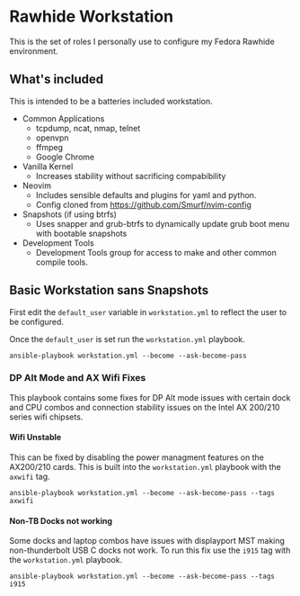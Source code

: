 # Rawhide Workstation

This is the set of roles I personally use to configure my Fedora Rawhide environment.

## What's included

This is intended to be a batteries included workstation. 

* Common Applications
    - tcpdump, ncat, nmap, telnet
    - openvpn
    - ffmpeg
    - Google Chrome
* Vanilla Kernel
    - Increases stability without sacrificing compabibility
* Neovim
    - Includes sensible defaults and plugins for yaml and python.
    - Config cloned from https://github.com/Smurf/nvim-config
* Snapshots (if using btrfs)
    - Uses snapper and grub-btrfs to dynamically update grub boot menu with bootable snapshots
* Development Tools
    - Development Tools group for access to make and other common compile tools.

## Basic Workstation sans Snapshots

First edit the `default_user` variable in `workstation.yml` to reflect the user to be configured.

Once the `default_user` is set run the `workstation.yml` playbook.

```
ansible-playbook workstation.yml --become --ask-become-pass
```

### DP Alt Mode and AX Wifi Fixes

This playbook contains some fixes for DP Alt mode issues with certain dock and CPU combos and connection stability issues on the Intel AX 200/210 series wifi chipsets.

#### Wifi Unstable

This can be fixed by disabling the power managment features on the AX200/210 cards. This is built into the `workstation.yml` playbook with the `axwifi` tag.

```
ansible-playbook workstation.yml --become --ask-become-pass --tags axwifi
```

#### Non-TB Docks not working

Some docks and laptop combos have issues with displayport MST making non-thunderbolt USB C docks not work. To run this fix use the `i915` tag with the `workstation.yml` playbook.

```
ansible-playbook workstation.yml --become --ask-become-pass --tags i915
```
